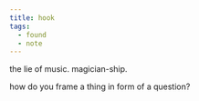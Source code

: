 ```yaml
---
title: hook
tags:
  - found
  - note
---
```


the lie of music. magician-ship.

how do you frame a thing in form of a question?
